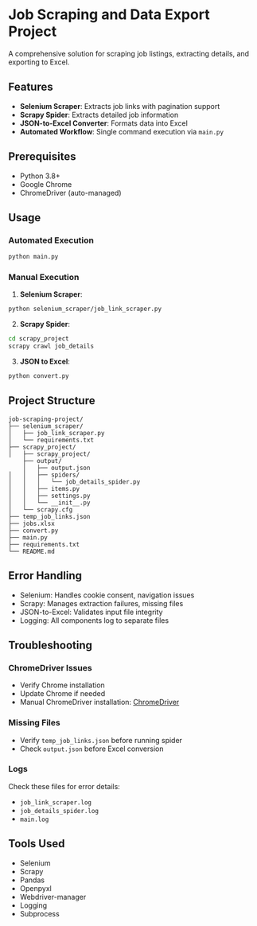 # Job Scraping and Data Export Project

A comprehensive solution for scraping job listings, extracting details, and exporting to Excel.

## Features

- **Selenium Scraper**: Extracts job links with pagination support
- **Scrapy Spider**: Extracts detailed job information
- **JSON-to-Excel Converter**: Formats data into Excel
- **Automated Workflow**: Single command execution via `main.py`

## Prerequisites

- Python 3.8+
- Google Chrome
- ChromeDriver (auto-managed)

## Usage

### Automated Execution
```bash
python main.py
```

### Manual Execution

1. **Selenium Scraper**:
```bash
python selenium_scraper/job_link_scraper.py
```

2. **Scrapy Spider**:
```bash
cd scrapy_project
scrapy crawl job_details
```

3. **JSON to Excel**:
```bash
python convert.py
```

## Project Structure

```
job-scraping-project/
├── selenium_scraper/
│   ├── job_link_scraper.py
│   └── requirements.txt
├── scrapy_project/
│   ├── scrapy_project/
    ├── output/
    │   ├── output.json
│   │   ├── spiders/
│   │   │   └── job_details_spider.py
│   │   ├── items.py
│   │   ├── settings.py
│   │   └── __init__.py
│   └── scrapy.cfg
├── temp_job_links.json
├── jobs.xlsx
├── convert.py
├── main.py
├── requirements.txt
└── README.md
```

## Error Handling

- Selenium: Handles cookie consent, navigation issues
- Scrapy: Manages extraction failures, missing files
- JSON-to-Excel: Validates input file integrity
- Logging: All components log to separate files

## Troubleshooting

### ChromeDriver Issues
- Verify Chrome installation
- Update Chrome if needed
- Manual ChromeDriver installation: [ChromeDriver](https://sites.google.com/chromium.org/driver/)

### Missing Files
- Verify `temp_job_links.json` before running spider
- Check `output.json` before Excel conversion

### Logs
Check these files for error details:
- `job_link_scraper.log`
- `job_details_spider.log`
- `main.log`

## Tools Used

- Selenium
- Scrapy
- Pandas
- Openpyxl
- Webdriver-manager
- Logging
- Subprocess
